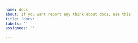 ```yaml
---
name: docs
about: If you want report any think about docs, use this.
title: 'docs: '
labels: ''
assignees: ''

---
```



